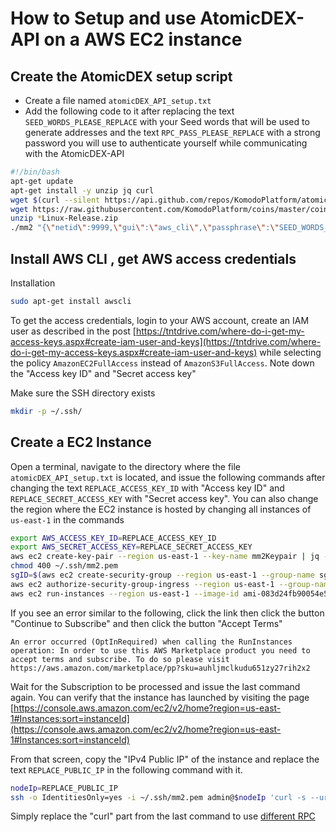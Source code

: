 # How to Setup and use AtomicDEX-API on a AWS EC2 instance

## Create the AtomicDEX setup script

- Create a file named `atomicDEX_API_setup.txt`
- Add the following code to it after replacing the text `SEED_WORDS_PLEASE_REPLACE` with your Seed words that will be used to generate addresses and the text `RPC_PASS_PLEASE_REPLACE` with a strong password you will use to authenticate yourself while communicating with the AtomicDEX-API

```bash
#!/bin/bash
apt-get update
apt-get install -y unzip jq curl
wget $(curl --silent https://api.github.com/repos/KomodoPlatform/atomicDEX-API/releases | jq -r '.[0].assets[] | select(.name | endswith("Linux-Release.zip")).browser_download_url')
wget https://raw.githubusercontent.com/KomodoPlatform/coins/master/coins
unzip *Linux-Release.zip
./mm2 "{\"netid\":9999,\"gui\":\"aws_cli\",\"passphrase\":\"SEED_WORDS_PLEASE_REPLACE\",\"rpc_password\":\"RPC_PASS_PLEASE_REPLACE\",\"myipaddr\":\"0.0.0.0\"}"
```

## Install AWS CLI , get AWS access credentials

Installation

```bash
sudo apt-get install awscli
```

To get the access credentials, login to your AWS account, create an IAM user as described in the post [https://tntdrive.com/where-do-i-get-my-access-keys.aspx#create-iam-user-and-keys](https://tntdrive.com/where-do-i-get-my-access-keys.aspx#create-iam-user-and-keys) while selecting the policy `AmazonEC2FullAccess` instead of `AmazonS3FullAccess`. Note down the "Access key ID" and "Secret access key"

Make sure the SSH directory exists

```bash
mkdir -p ~/.ssh/
```

## Create a EC2 Instance

Open a terminal, navigate to the directory where the file `atomicDEX_API_setup.txt` is located, and issue the following commands after changing the text `REPLACE_ACCESS_KEY_ID` with "Access key ID" and `REPLACE_SECRET_ACCESS_KEY` with "Secret access key". You can also change the region where the EC2 instance is hosted by changing all instances of `us-east-1` in the commands

```bash
export AWS_ACCESS_KEY_ID=REPLACE_ACCESS_KEY_ID
export AWS_SECRET_ACCESS_KEY=REPLACE_SECRET_ACCESS_KEY
aws ec2 create-key-pair --region us-east-1 --key-name mm2Keypair | jq -r .KeyMaterial > ~/.ssh/mm2.pem
chmod 400 ~/.ssh/mm2.pem
sgID=$(aws ec2 create-security-group --region us-east-1 --group-name sgMM2 --description "sg-mm2"| jq -r '.GroupId')
aws ec2 authorize-security-group-ingress --region us-east-1 --group-name sgMM2 --protocol all --cidr 0.0.0.0/0
aws ec2 run-instances --region us-east-1 --image-id ami-083d24fb90054e5f0 --count 1 --instance-type t3.micro --key-name mm2Keypair --security-group-ids $sgID --user-data file://atomicDEX_API_setup.txt
```

If you see an error similar to the following, click the link then click the button "Continue to Subscribe" and then click the button "Accept Terms"

```
An error occurred (OptInRequired) when calling the RunInstances operation: In order to use this AWS Marketplace product you need to accept terms and subscribe. To do so please visit https://aws.amazon.com/marketplace/pp?sku=auhljmclkudu651zy27rih2x2
```

Wait for the Subscription to be processed and issue the last command again.
You can verify that the instance has launched by visiting the page [https://console.aws.amazon.com/ec2/v2/home?region=us-east-1#Instances:sort=instanceId](https://console.aws.amazon.com/ec2/v2/home?region=us-east-1#Instances:sort=instanceId)

From that screen, copy the "IPv4 Public IP" of the instance and replace the text `REPLACE_PUBLIC_IP` in the following command with it.

```bash
nodeIp=REPLACE_PUBLIC_IP
ssh -o IdentitiesOnly=yes -i ~/.ssh/mm2.pem admin@$nodeIp 'curl -s --url "http://127.0.0.1:7783" --data "{\"userpass\":\"RPC_PASS_PLEASE_REPLACE\",\"method\":\"version\"}"'
```

Simply replace the "curl" part from the last command to use [different RPC](https://developers.atomicdex.io/basic-docs/atomicdex/atomicdex-api.html) 